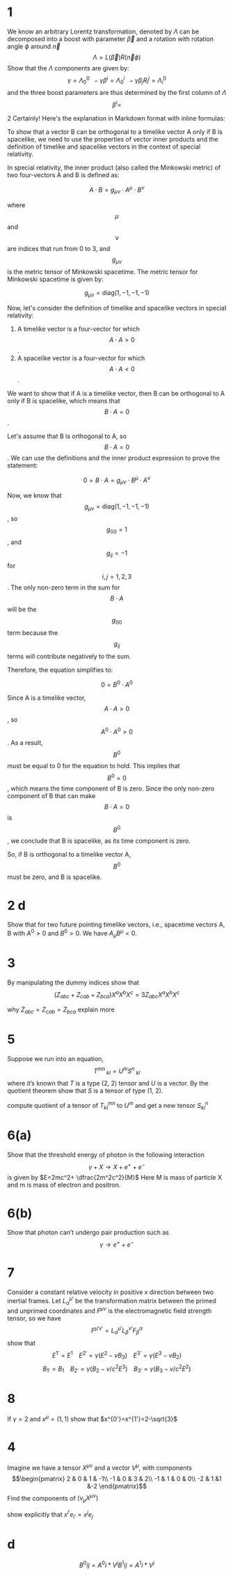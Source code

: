 
# 1

We know an arbitrary Lorentz transformation, denoted by $\Lambda$ can be decomposed into a boost with parameter $\vec{\beta}$ and a rotation with rotation angle $\phi$ around $\vec{n}$ $$\Lambda = L(\vec{\beta})R(\vec{n}\phi)$$
Show that the $\Lambda$ components are given by:
$$\gamma=\Lambda_0^0 \; \; -\gamma \beta^i=\Lambda_0^i \;\; -\gamma \beta_j R^j_i =\Lambda_i^0$$
and the three boost parameters are thus determined by the first column of $\Lambda$
$$\beta^i=$$







2
Certainly! Here's the explanation in Markdown format with inline formulas:

To show that a vector B can be orthogonal to a timelike vector A only if B is spacelike, we need to use the properties of vector inner products and the definition of timelike and spacelike vectors in the context of special relativity.

In special relativity, the inner product (also called the Minkowski metric) of two four-vectors A and B is defined as:

$$A \cdot B = g_{\mu \nu} \cdot A^\mu \cdot B^\nu$$

where $$\mu$$ and $$\nu$$ are indices that run from 0 to 3, and $$g_{\mu \nu}$$ is the metric tensor of Minkowski spacetime. The metric tensor for Minkowski spacetime is given by:

$$g_{\mu \nu} = \text{diag}(1, -1, -1, -1)$$

Now, let's consider the definition of timelike and spacelike vectors in special relativity:

1. A timelike vector is a four-vector for which $$A \cdot A > 0$$.
2. A spacelike vector is a four-vector for which $$A \cdot A < 0$$.

We want to show that if A is a timelike vector, then B can be orthogonal to A only if B is spacelike, which means that $$B \cdot A = 0$$.

Let's assume that B is orthogonal to A, so $$B \cdot A = 0$$. We can use the definitions and the inner product expression to prove the statement:

$$0 = B \cdot A = g_{\mu \nu} \cdot B^\mu \cdot A^\nu$$

Now, we know that $$g_{\mu \nu} = \text{diag}(1, -1, -1, -1)$$, so $$g_{00} = 1$$, and $$g_{ij} = -1$$ for $$i, j = 1, 2, 3$$. The only non-zero term in the sum for $$B \cdot A$$ will be the $$g_{00}$$ term because the $$g_{ij}$$ terms will contribute negatively to the sum.

Therefore, the equation simplifies to:

$$0 = B^0 \cdot A^0$$

Since A is a timelike vector, $$A \cdot A > 0$$, so $$A^0 \cdot A^0 > 0$$. As a result, $$B^0$$ must be equal to 0 for the equation to hold. This implies that $$B^0 = 0$$, which means the time component of B is zero. Since the only non-zero component of B that can make $$B \cdot A = 0$$ is $$B^0$$, we conclude that B is spacelike, as its time component is zero.

So, if B is orthogonal to a timelike vector A, $$B^0$$ must be zero, and B is spacelike.

# 2 d

Show that for two future pointing timelike vectors, i.e., spacetime vectors A, B with $A^0 >0$ and $B^0>0$. We have $A_\mu B^\mu <0$.




# 3
By manipulating the dummy indices show that $$(Z_{abc}+Z_{cab}+Z_{bca})X^a X^bX^c=3Z_{abc}X^aX^bX^c$$

why $Z_{abc}=Z_{cab}=Z_{bca}$ explain more


# 5
Suppose we run into an equation,$$T^{mn}\;_{kl}= U^mS^n\;_{kl}$$where it’s known that $T$ is a type (2, 2) tensor and $U$ is a vector. By the quotient theorem show that $S$ is a tensor of type (1, 2).

compute quotient of a tensor of $T^{mn}_{kl}$ to  $U^m$ and get a new tensor $S^n_{kl}$
# 6(a)

Show that the threshold energy of photon in the following interaction $$\gamma + X \rightarrow X+e^++e^- $$ is given by $E=2mc^2+ \dfrac{2m^2c^2}{M}$ Here M is mass of particle X and m is mass of electron and positron.


# 6(b)
Show that photon can’t undergo pair production such as $$\gamma \rightarrow e^+ +e^-$$


# 7
Consider a constant relative velocity in positive x direction between two inertial frames. Let $L^{\mu'}_{\alpha}$ be the transformation matrix between the primed and unprimed coordinates and $F^{\mu \nu}$ is the
electromagnetic field strength tensor, so we have
$$F^{\mu' \nu'}=L^{\mu'}_{\alpha}L^{\nu'}_{\beta}F^\alpha_\beta$$ show that 
$$E^{1'}=E^{1} \; \;\;\; E^{2'}=\gamma(E^2-v B_3) \; \;\;\; E^{3'}=\gamma(E^3-v B_2)$$
$$B_{1'}=B_{1} \; \;\;\; B_{2'}=\gamma(B_2-v/c^2 E^3) \; \;\;\; B_{3'}=\gamma(B_3-v/c^2 E^2)$$


# 8 
If $\gamma =2$ and $x^{\mu}=(1,1)$ show that $x^{0'}=x^{1'}=2-\sqrt{3}$ 



# 4
Imagine we have a tensor $X^{\mu \nu}$ and a vector $V^{\mu}$, with components
$$\begin{pmatrix}
2 & 0 & 1 & -1\\
-1 & 0 & 3 & 2\\
-1 & 1 & 0 & 0\\
-2 & 1 &1 &-2
\end{pmatrix}$$
Find the components of $(v_{\mu}X^{\mu\nu})$


show explicitly that $x^{i'}e_{i'}=x^{j}e_{j}$



# d

$$B^0ij = A^0i * V^j
B^1ij = A^1i * V^j$$





